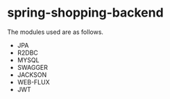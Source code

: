 # spring-shopping-backend

The modules used are as follows.
* JPA
* R2DBC
* MYSQL
* SWAGGER
* JACKSON
* WEB-FLUX
* JWT
